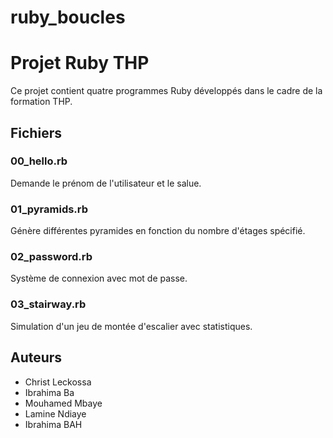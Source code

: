 # ruby_boucles
# Projet Ruby THP

Ce projet contient quatre programmes Ruby développés dans le cadre de la formation THP.

## Fichiers

### 00_hello.rb
Demande le prénom de l'utilisateur et le salue.

### 01_pyramids.rb
Génère différentes pyramides en fonction du nombre d'étages spécifié.

### 02_password.rb
Système de connexion avec mot de passe.

### 03_stairway.rb
Simulation d'un jeu de montée d'escalier avec statistiques.

## Auteurs
- Christ Leckossa
- Ibrahima Ba
- Mouhamed Mbaye
- Lamine Ndiaye
- Ibrahima BAH
